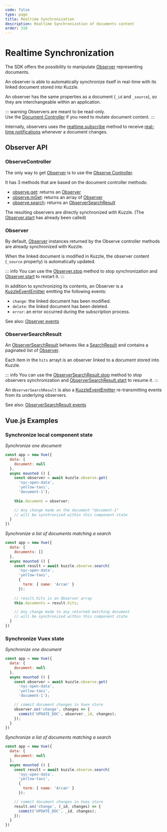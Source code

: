 ```yaml
---
code: false
type: page
title: Realtime Synchronization
description: Realtime Synchronization of documents content
order: 310
---
```


# Realtime Synchronization

The SDK offers the possibility to manipulate [Observer](/sdk/js/7/core-classes/observer) representing documents.

An observer is able to automatically synchronize itself in real-time with its linked document stored into Kuzzle.

An observer has the same properties as a document (`_id` and `_source`), so they are interchangeable within an application. 

::: warning
Observers are meant to be read-only.  
Use the [Document Controller](/sdk/js/7/controllers/document) if you need to mutate document content.
:::

Internally, observers uses the [realtime.subscribe](/sdk/js/7/controllers/realtime/subscribe) method to receive [real-time notifications](/sdk/js/7/essentials/realtime-notifications) whenever a document changes.

## Observer API

### ObserveController

The only way to get [Observer](/sdk/js/7/core-classes/observer) is to use the [Observe Controller](/sdk/js/7/controllers/observe).  

It has 3 methods that are based on the document controller methods:
 - [observe.get](/sdk/js/7/controllers/observe/get): returns an [Observer](/sdk/js/7/core-classes/observer)
 - [observe.mGet](/sdk/js/7/controllers/observe/m-get): returns an array of [Observer](/sdk/js/7/core-classes/observer)
 - [observe.search](/sdk/js/7/controllers/observe/search): returns an [ObserverSearchResult](/sdk/js/7/core-classes/observer-search-result)

The resulting observers are directly synchronized with Kuzzle. (The [Observer.start](/sdk/js/7/core-classes/observer/start) has already been called)

### Observer

By default, [Observer](/sdk/js/7/core-classes/observer) instances returned by the Observe controller methods are already synchronized with Kuzzle.

When the linked document is modified in Kuzzle, the observer content (`_source` property) is automatically updated.

::: info
You can use the [Observer.stop](/sdk/js/7/core-classes/observer/stop) method to stop synchronization and [Observer.start](/sdk/js/7/core-classes/observer/start) to restart it. 
:::

In addition to synchronizing its contents, an Observer is a [KuzzleEventEmitter](sdk/js/7/core-classe/kuzzle-event-emitter) emitting the following events:
 - `change`: the linked document has been modified.
 - `delete`: the linked document has been deleted.
 - `error`: an error occurred during the subscription process.

See also: [Observer events](/sdk/js/7/core-classes/observer/introduction#events)

### ObserverSearchResult

An [ObserverSearchResult](/sdk/js/7/core-classes/observer-search-result) behaves like a [SearchResult](/sdk/js/7/core-classes/search-result) and contains a paginated list of [Observer](/sdk/js/7/core-classes/observer).  

Each item in the `hits` arrayt is an observer linked to a document stored into Kuzzle.

::: info
You can use the [ObserverSearchResult.stop](/sdk/js/7/core-classes/observer-search-result/stop) method to stop observers synchronization and [ObserverSearchResult.start](/sdk/js/7/core-classes/observer-search-result/start) to resume it. 
:::

An `ObserverSearchResult` is also a [KuzzleEventEmitter](sdk/js/7/core-classe/kuzzle-event-emitter) re-transmitting events from its underlying observers.

See also: [ObserverSearchResult events](/sdk/js/7/core-classes/observer-search-result/introduction#events)

## Vue.js Examples

### Synchronize local component state

*Synchronize one document*

```js
const app = new Vue({
  data: {
    document: null
  },
  async mounted () {
    const observer = await kuzzle.observe.get(
      'nyc-open-data', 
      'yellow-taxi',
      'document-1');
    
    this.document = observer;

    // Any change made on the document "document-1" 
    // will be synchronized within this component state
  }
})
```

*Synchronize a list of documents matching a search*

```js
const app = new Vue({
  data: {
    documents: []
  },
  async mounted () {
    const result = await kuzzle.observe.search(
      'nyc-open-data', 
      'yellow-taxi',
      {
        term: { name: 'Arcan' }
      });
    
    // result.hits is an Observer array
    this.documents = result.hits;

    // Any change made to any returned matching document
    // will be synchronized within this component state
  }
})
```

### Synchronize Vuex state

*Synchronize one document*

```js
const app = new Vue({
  data: {
    document: null
  },
  async mounted () {
    const observer = await kuzzle.observe.get(
      'nyc-open-data', 
      'yellow-taxi',
      'document-1');

    // commit document changes in Vuex store
    observer.on('change', changes => {
      commit('UPDATE_DOC', observer._id, changes);
    });
  }
})
```

*Synchronize a list of documents matching a search*

```js
const app = new Vue({
  data: {
    document: null
  },
  async mounted () {
    const result = await kuzzle.observe.search(
      'nyc-open-data', 
      'yellow-taxi',
      {
        term: { name: 'Arcan' }
      });

    // commit document changes in Vuex store
    result.on('change', (_id, changes) => {
      commit('UPDATE_DOC', _id, changes);
    });
  }
})
```

